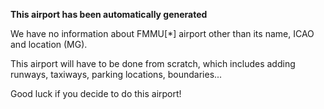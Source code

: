 **This airport has been automatically generated**

We have no information about FMMU[*] airport other than its name, ICAO and location (MG).

This airport will have to be done from scratch, which includes adding runways, taxiways, parking locations, boundaries...

Good luck if you decide to do this airport!